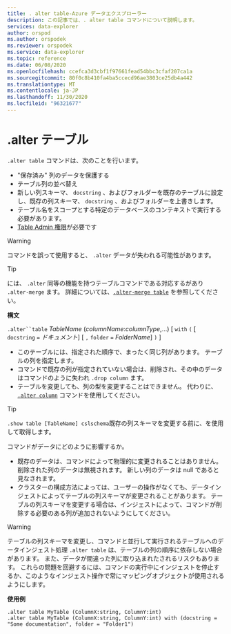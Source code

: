 ```yaml
---
title: . alter table-Azure データエクスプローラー
description: この記事では、. alter table コマンドについて説明します。
services: data-explorer
author: orspod
ms.author: orspodek
ms.reviewer: orspodek
ms.service: data-explorer
ms.topic: reference
ms.date: 06/08/2020
ms.openlocfilehash: ccefca3d3cbf1f97661fead54bbc3cfaf207ca1a
ms.sourcegitcommit: 80f0c8b410fa4ba5ccecd96ae3803ce25db4a442
ms.translationtype: MT
ms.contentlocale: ja-JP
ms.lasthandoff: 11/30/2020
ms.locfileid: "96321677"
---
```

# <a name="alter-table"></a>.alter テーブル
 
`.alter table` コマンドは、次のことを行います。
* "保存済み" 列のデータを保護する
* テーブル列の並べ替え
* 新しい列スキーマ、 `docstring` 、およびフォルダーを既存のテーブルに設定し、既存の列スキーマ、 `docstring` 、およびフォルダーを上書きします。
* テーブル名をスコープとする特定のデータベースのコンテキストで実行する必要があります。
* [Table Admin 権限](../management/access-control/role-based-authorization.md)が必要です

> [!WARNING]
> コマンドを誤って使用すると、 `.alter` データが失われる可能性があります。

> [!TIP]
> には、 `.alter` 同等の機能を持つテーブルコマンドである対応するがあり `.alter-merge` ます。 詳細については、[`.alter-merge table`](../management/alter-merge-table-command.md) を参照してください。

**構文**

`.alter``table` *TableName* (*columnName*:*columnType*,...) [ `with` `(` [ `docstring` `=` *ドキュメント*] [ `,` `folder` `=` *FolderName*] `)` ]


 * このテーブルには、指定された順序で、まったく同じ列があります。
 テーブルの列を指定します。
 * コマンドで既存の列が指定されていない場合は、削除され、その中のデータはコマンドのように失われ `.drop column` ます。
 * テーブルを変更しても、列の型を変更することはできません。 代わりに、 [`.alter column`](alter-column.md) コマンドを使用してください。

> [!TIP]
> `.show table [TableName] cslschema`既存の列スキーマを変更する前に、を使用して取得します。


コマンドがデータにどのように影響するか。
* 既存のデータは、コマンドによって物理的に変更されることはありません。 削除された列のデータは無視されます。 新しい列のデータは null であると見なされます。
* クラスターの構成方法によっては、ユーザーの操作がなくても、データインジェストによってテーブルの列スキーマが変更されることがあります。 テーブルの列スキーマを変更する場合は、インジェストによって、コマンドが削除する必要のある列が追加されないようにしてください。

> [!WARNING]
> テーブルの列スキーマを変更し、コマンドと並行して実行されるテーブルへのデータインジェスト処理 `.alter table` は、テーブルの列の順序に依存しない場合があります。 また、データが間違った列に取り込まれたされるリスクもあります。 これらの問題を回避するには、コマンドの実行中にインジェストを停止するか、このようなインジェスト操作で常にマッピングオブジェクトが使用されるようにします。

**使用例**

```kusto
.alter table MyTable (ColumnX:string, ColumnY:int) 
.alter table MyTable (ColumnX:string, ColumnY:int) with (docstring = "Some documentation", folder = "Folder1")
```
